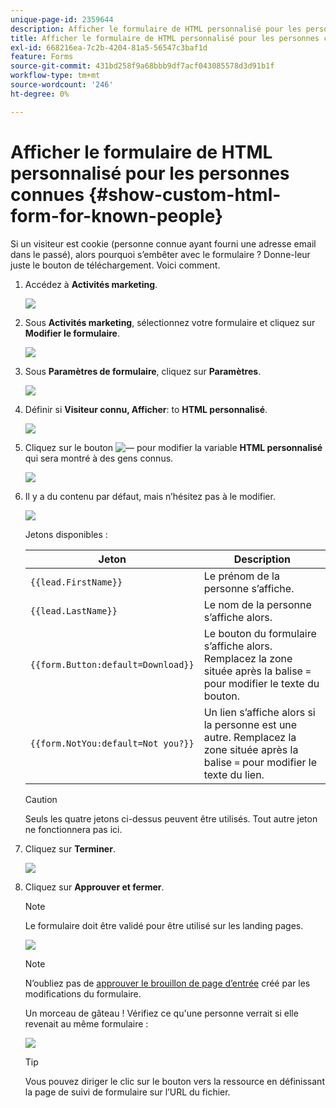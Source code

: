 ```yaml
---
unique-page-id: 2359644
description: Afficher le formulaire de HTML personnalisé pour les personnes connues - Documents Marketo - Documentation du produit
title: Afficher le formulaire de HTML personnalisé pour les personnes connues
exl-id: 668216ea-7c2b-4204-81a5-56547c3baf1d
feature: Forms
source-git-commit: 431bd258f9a68bbb9df7acf043085578d3d91b1f
workflow-type: tm+mt
source-wordcount: '246'
ht-degree: 0%

---
```


# Afficher le formulaire de HTML personnalisé pour les personnes connues {#show-custom-html-form-for-known-people}

Si un visiteur est cookie (personne connue ayant fourni une adresse email dans le passé), alors pourquoi s’embêter avec le formulaire ? Donne-leur juste le bouton de téléchargement. Voici comment.

1. Accédez à **Activités marketing**.

   ![](assets/login-marketing-activities-5.png)

1. Sous **Activités marketing**, sélectionnez votre formulaire et cliquez sur **Modifier le formulaire**.

   ![](assets/image2014-9-15-12-3a24-3a6.png)

1. Sous **Paramètres de formulaire**, cliquez sur **Paramètres**.

   ![](assets/image2014-9-15-12-3a24-3a36.png)

1. Définir si **Visiteur connu, Afficher**: to **HTML personnalisé**.

   ![](assets/image2014-9-15-12-3a24-3a59.png)

1. Cliquez sur le bouton ![—](assets/image2014-9-25-14-3a1-3a26.png) pour modifier la variable **HTML personnalisé** qui sera montré à des gens connus.

   ![](assets/image2014-9-15-12-3a25-3a38.png)

1. Il y a du contenu par défaut, mais n’hésitez pas à le modifier.

   ![](assets/image2014-9-15-12-3a25-3a49.png)

   Jetons disponibles :

   | Jeton | Description |
   |---|---|
   | `{{lead.FirstName}}` | Le prénom de la personne s’affiche. |
   | `{{lead.LastName}}` | Le nom de la personne s’affiche alors. |
   | `{{form.Button:default=Download}}` | Le bouton du formulaire s’affiche alors. Remplacez la zone située après la balise `=` pour modifier le texte du bouton. |
   | `{{form.NotYou:default=Not you?}}` | Un lien s’affiche alors si la personne est une autre. Remplacez la zone située après la balise `=` pour modifier le texte du lien. |

   >[!CAUTION]
   >
   >Seuls les quatre jetons ci-dessus peuvent être utilisés. Tout autre jeton ne fonctionnera pas ici.

1. Cliquez sur **Terminer**.

   ![](assets/image2014-9-15-12-3a27-3a25.png)

1. Cliquez sur **Approuver et fermer**.

   >[!NOTE]
   >
   >Le formulaire doit être validé pour être utilisé sur les landing pages.

   ![](assets/image2014-9-15-12-3a27-3a53.png)

   >[!NOTE]
   >
   >N’oubliez pas de [approuver le brouillon de page d’entrée](/help/marketo/product-docs/demand-generation/landing-pages/understanding-landing-pages/approve-unapprove-or-delete-a-landing-page.md) créé par les modifications du formulaire.

   Un morceau de gâteau ! Vérifiez ce qu&#39;une personne verrait si elle revenait au même formulaire :

   ![](assets/image2014-9-15-12-3a28-3a12.png)

   >[!TIP]
   >
   >Vous pouvez diriger le clic sur le bouton vers la ressource en définissant la page de suivi de formulaire sur l’URL du fichier.
